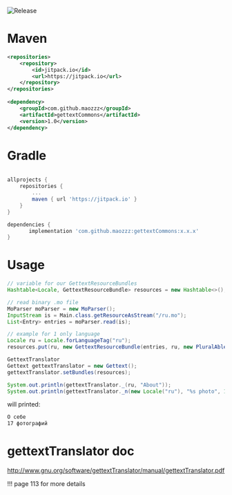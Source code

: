 ![Release](https://jitpack.io/v/maozzz/gettextCommons.svg)


# Maven

```xml
<repositories>
    <repository>
        <id>jitpack.io</id>
        <url>https://jitpack.io</url>
    </repository>
</repositories>
    
<dependency>
    <groupId>com.github.maozzz</groupId>
    <artifactId>gettextCommons</artifactId>
    <version>1.0</version>
</dependency>
```


# Gradle
    
```groovy

allprojects {
    repositories {
        ...
        maven { url 'https://jitpack.io' }
    }
}
```

```groovy
dependencies {
	   implementation 'com.github.maozzz:gettextCommons:x.x.x'
}
```

# Usage

```java
// variable for our GettextResourceBundles
Hashtable<Locale, GettextResourceBundle> resources = new Hashtable<>();

// read binary .mo file
MoParser moParser = new MoParser();
InputStream is = Main.class.getResourceAsStream("/ru.mo");
List<Entry> entries = moParser.read(is);

// example for 1 only language
Locale ru = Locale.forLanguageTag("ru");
resources.put(ru, new GettextResourceBundle(entries, ru, new PluralAbleRu()));

GettextTranslator
Gettext gettextTranslator = new Gettext();
gettextTranslator.setBundles(resources);

System.out.println(gettextTranslator._(ru, "About"));
System.out.println(gettextTranslator._n(new Locale("ru"), "%s photo", 17L));
```

will printed:

```sh
О себе
17 фотографий
```

# gettextTranslator doc
http://www.gnu.org/software/gettextTranslator/manual/gettextTranslator.pdf

!!! page 113 for more details
